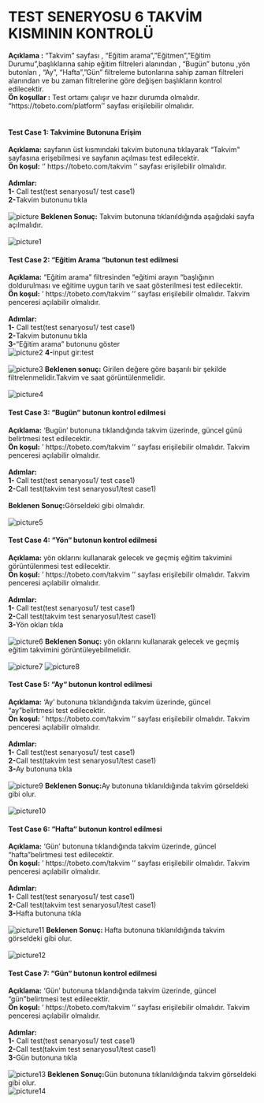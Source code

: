 <h1>TEST SENERYOSU 6 TAKVİM KISMININ KONTROLÜ</h1>
<b>Açıklama :</b> “Takvim” sayfası , “Eğitim arama”,”Eğitmen”,”Eğitim Durumu”,başlıklarına sahip eğitim filtreleri alanından , “Bugün” butonu ,yön butonları ,
“Ay”, “Hafta”,”Gün” filtreleme butonlarına sahip zaman filtreleri alanından ve bu zaman filtrelerine göre değişen başlıkların kontrol edilecektir.<br>
<b>Ön koşullar :</b> Test ortamı çalışır ve hazır durumda olmalıdır. “https://tobeto.com/platform’’ sayfası erişilebilir olmalıdır.<br><br>

<h4>Test Case 1: Takvimine  Butonuna Erişim</h4>
<b>Açıklama:</b> sayfanın üst kısmındaki takvim butonuna tıklayarak “Takvim" sayfasına erişebilmesi ve sayfanın açılması test edilecektir.<br>
<b>Ön koşul:</b> ‘’ https://tobeto.com/takvim ’’ sayfası erişilebilir olmalıdır.<br><br>
<b>Adımlar:</b><br>
<b>1-</b> Call test(test senaryosu1/ test case1)<br>
<b>2-</b>Takvim butonunu tıkla<br><br>
<img src="images/Picture.png" alt="picture">   
<b>Beklenen Sonuç:</b> Takvim butonuna tıklanıldığında aşağıdaki sayfa açılmalıdır.<br><br>
<img src="images/Picture1.png" alt="picture1">   
<h4>Test Case 2: “Eğitim Arama “butonun  test edilmesi</h4>
<b>Açıklama:</b> “Eğitim arama” filtresinden “eğitimi arayın “başlığının  doldurulması ve eğitime uygun tarih ve saat gösterilmesi test edilecektir.<br>
<b>Ön koşul:</b> ’ https://tobeto.com/takvim ’’ sayfası erişilebilir olmalıdır. Takvim  penceresi açılabilir olmalıdır.<br><br>
<b>Adımlar:</b><br>
<b>1-</b> Call test(test senaryosu1/ test case1)<br>
<b>2-</b>Takvim butonunu tıkla<br>
<b>3-</b>“Eğitim arama” butonunu göster<br>
<img src="images/Picture2.png" alt="picture2">   
<b>4-</b>input gir:test<br><br>
<img src="images/Picture3.png" alt="picture3">   
<b>Beklenen sonuç:</b> Girilen değere göre başarılı bir şekilde filtrelenmelidir.Takvim ve saat görüntülenmelidir.<br><br>
<img src="images/Picture4.png" alt="picture4">   

<h4>Test Case 3: “Bugün“ butonun kontrol edilmesi</h4>
<b>Açıklama:</b> ‘Bugün’ butonuna tıklandığında takvim üzerinde, güncel günü belirtmesi test edilecektir.<br>
<b>Ön koşul:</b> ’ https://tobeto.com/takvim ’’ sayfası erişilebilir olmalıdır. Takvim  penceresi açılabilir olmalıdır.<br><br>
<b>Adımlar:</b><br>
<b>1-</b> Call test(test senaryosu1/ test case1)<br>
<b>2-</b>Call test(takvim test senaryosu1/test case1)<br><br>
<b>Beklenen Sonuç:</b>Görseldeki gibi olmalıdır.<br><br>
<img src="images/Picture5.png" alt="picture5">   
<h4>Test Case 4: “Yön“ butonun kontrol edilmesi</h4>
<b>Açıklama:</b>  yön oklarını kullanarak gelecek ve geçmiş eğitim takvimini görüntülenmesi test edilecektir.<br>
<b>Ön koşul:</b> ’ https://tobeto.com/takvim ’’ sayfası erişilebilir olmalıdır. Takvim  penceresi açılabilir olmalıdır.<br><br>
<b>Adımlar:</b><br>
<b>1-</b> Call test(test senaryosu1/ test case1)<br>
<b>2-</b>Call test(takvim test senaryosu1/test case1)<br>
<b>3-</b>Yön okları tıkla<br><br>
<img src="images/Picture6.png" alt="picture6">   
<b>Beklenen Sonuç:</b>  yön oklarını kullanarak gelecek ve geçmiş eğitim takvimini görüntüleyebilmelidir.<br><br>
<img src="images/Picture7.png" alt="picture7">   
<img src="images/Picture8.png" alt="picture8">  
 
<h4>Test Case 5: “Ay“ butonun kontrol edilmesi</h4>
<b>Açıklama:</b> ‘Ay’ butonuna tıklandığında takvim üzerinde, güncel “ay”belirtmesi test edilecektir.<br>
<b>Ön koşul:</b> ’ https://tobeto.com/takvim ’’ sayfası erişilebilir olmalıdır. Takvim  penceresi açılabilir olmalıdır.<br><br>
<b>Adımlar:</b><br>
<b>1-</b> Call test(test senaryosu1/ test case1)<br>
<b>2-</b>Call test(takvim test senaryosu1/test case1)<br>
<b>3-</b>Ay butonuna tıkla<br><br>
<img src="images/Picture9.png" alt="picture9">   
<b>Beklenen Sonuç:</b>Ay butonuna tıklanıldığında takvim görseldeki gibi olur.<br><br>
<img src="images/Picture10.png" alt="picture10">   

<h4>Test Case 6: “Hafta“ butonun kontrol edilmesi</h4>
<b>Açıklama:</b> ‘Gün’ butonuna tıklandığında takvim üzerinde, güncel “hafta”belirtmesi test edilecektir.<br>
<b>Ön koşul:</b> ’ https://tobeto.com/takvim ’’ sayfası erişilebilir olmalıdır. Takvim  penceresi açılabilir olmalıdır.<br><br>
<b>Adımlar:</b><br>
<b>1- </b>Call test(test senaryosu1/ test case1)<br>
<b>2-</b>Call test(takvim test senaryosu1/test case1)<br>
<b>3-</b>Hafta butonuna tıkla<br><br>
<img src="images/Picture11.png" alt="picture11">   
<b>Beklenen Sonuç: </b>Hafta butonuna tıklanıldığında takvim görseldeki gibi olur.<br><br>
<img src="images/Picture12.png" alt="picture12">   
<h4>Test Case 7: “Gün“ butonun kontrol edilmesi</h4>
<b>Açıklama:</b> ‘Gün’ butonuna tıklandığında takvim üzerinde, güncel “gün”belirtmesi test edilecektir.<br>
<b>Ön koşul:</b> ’ https://tobeto.com/takvim ’’ sayfası erişilebilir olmalıdır. Takvim  penceresi açılabilir olmalıdır.<br><br>
<b>Adımlar:</b><br>
<b>1-</b> Call test(test senaryosu1/ test case1)<br>
<b>2-</b>Call test(takvim test senaryosu1/test case1)<br>
<b>3-</b>Gün butonuna tıkla<br><br>
<img src="images/Picture13.png" alt="picture13">   
<b>Beklenen Sonuç:</b>Gün butonuna tıklanıldığında takvim görseldeki gibi olur.<br>
<img src="images/Picture14.png" alt="picture14">  
 


